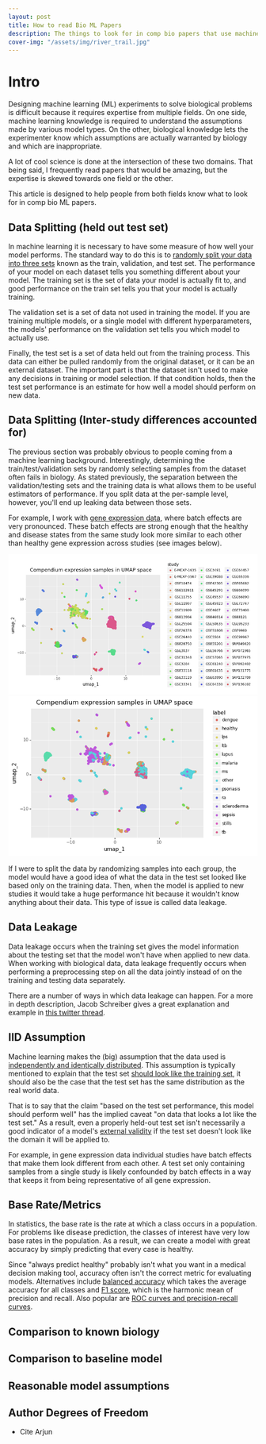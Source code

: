 ```yaml
---                                                                                                                                                                                                         
layout: post                                                                                                                                                                                                
title: How to read Bio ML Papers
description: The things to look for in comp bio papers that use machine learning
cover-img: "/assets/img/river_trail.jpg"                                                                                                                                                                    
---
```


# Intro
Designing machine learning (ML) experiments to solve biological problems is difficult because it requires expertise from multiple fields.
On one side, machine learning knowledge is required to understand the assumptions made by various model types.
On the other, biological knowledge lets the experimenter know which assumptions are actually warranted by biology and which are inappropriate.

A lot of cool science is done at the intersection of these two domains.
That being said, I frequently read papers that would be amazing, but the expertise is skewed towards one field or the other.

This article is designed to help people from both fields know what to look for in comp bio ML papers.


## Data Splitting (held out test set)
In machine learning it is necessary to have some measure of how well your model performs.
The standard way to do this is to [randomly split your data into three sets](https://stackoverflow.com/questions/38250710/how-to-split-data-into-3-sets-train-validation-and-test) known as the train, validation, and test set.
The performance of your model on each dataset tells you something different about your model.
The training set is the set of data your model is actually fit to, and good performance on the train set tells you that your model is actually training.

The validation set is a set of data not used in training the model.
If you are training multiple models, or a single model with different hyperparameters, the models' performance on the validation set tells you which model to actually use.

Finally, the test set is a set of data held out from the training process.
This data can either be pulled randomly from the original dataset, or it can be an external dataset.
The important part is that the dataset isn't used to make any decisions in training or model selection.
If that condition holds, then the test set performance is an estimate for how well a model should perform on new data.


## Data Splitting (Inter-study differences accounted for)
The previous section was probably obvious to people coming from a machine learning background.
Interestingly, determining the train/test/validation sets by randomly selecting samples from the dataset often fails in biology.
As stated previously, the separation between the validation/testing sets and the training data is what allows them to be useful estimators of performance.
If you split data at the per-sample level, however, you'll end up leaking data between those sets.

For example, I work with [gene expression data](https://github.com/ben-heil/whistl/blob/master/notebook/data_exploration/compendium_eda.ipynb), where batch effects are very pronounced.
These batch effects are strong enough that the healthy and disease states from the same study look more similar to each other than healthy gene expression across studies (see images below).

<img src="/assets/img/post_img/inter_study_distance.png"/>
<img src="/assets/img/post_img/interdisease_distance.png"/>

If I were to split the data by randomizing samples into each group, the model would have a good idea of what the data in the test set looked like based only on the training data.
Then, when the model is applied to new studies it would take a huge performance hit because it wouldn't know anything about their data.
This type of issue is called data leakage.

## Data Leakage
Data leakage occurs when the training set gives the model information about the testing set that the model won't have when applied to new data.
When working with biological data, data leakage frequently occurs when performing a preprocessing step on all the data jointly instead of on the training and testing data separately.

There are a number of ways in which data leakage can happen. 
For a more in depth description, Jacob Schreiber gives a great explanation and example in [this twitter thread](https://twitter.com/jmschreiber91/status/1291161574393221123).

## IID Assumption
Machine learning makes the (big) assumption that the data used is [independently and identically distributed](https://stats.stackexchange.com/questions/213464/on-the-importance-of-the-i-i-d-assumption-in-statistical-learning).
This assumption is typically mentioned to explain that the test set [should look like the training set](https://www.cs.princeton.edu/courses/archive/spring16/cos495/slides/ML_basics_lecture1_linear_regression.pdf), it should also be the case that the test set has the same distribution as the real world data.

That is to say that the claim "based on the test set performance, this model should perform well" has the implied caveat "on data that looks a lot like the test set."
As a result, even a properly held-out test set isn't necessarily a good indicator of a model's [external validity](https://www.reed.edu/economics/parker/s12/312/notes/Notes7.pdf) if the test set doesn't look like the domain it will be applied to.

For example, in gene expression data individual studies have batch effects that make them look different from each other.
A test set only containing samples from a single study is likely confounded by batch effects in a way that keeps it from being representative of all gene expression.


## Base Rate/Metrics
In statistics, the base rate is the rate at which a class occurs in a population.
For problems like disease prediction, the classes of interest have very low base rates in the population.
As a result, we can create a model with great accuracy by simply predicting that every case is healthy.

Since "always predict healthy" probably isn't what you want in a medical decision making tool, accuracy often isn't the correct metric for evaluating models.
Alternatives include [balanced accuracy](https://scikit-learn.org/stable/modules/generated/sklearn.metrics.balanced_accuracy_score.html) which takes the average accuracy for all classes and [F1 score](https://scikit-learn.org/stable/modules/generated/sklearn.metrics.f1_score.html), which is the harmonic mean of precision and recall.
Also popular are [ROC curves and precision-recall curves](https://machinelearningmastery.com/roc-curves-and-precision-recall-curves-for-classification-in-python/).


## Comparison to known biology

## Comparison to baseline model

## Reasonable model assumptions

## Author Degrees of Freedom 
- Cite Arjun
